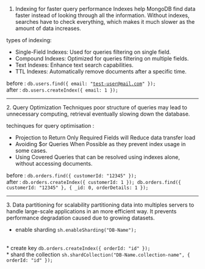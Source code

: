 1. Indexing for faster query performance
    Indexes help MongoDB find data faster instead of looking through all the information. Without indexes, searches have to check everything, which makes it much slower as the amount of data increases.

types of indexing:
* Single-Field Indexes: Used for queries filtering on single field.
* Compound Indexes: Optimized for queries filtering on multiple fields.
* Text Indexes: Enhance text search capabilities.
* TTL Indexes: Automatically remove documents after a specific time.

before : <code>db.users.find({ email: "test-user@mail.com" });</code> <br>
after : <code>db.users.createIndex({ email: 1 });</code>
<hr>
2. Query Optimization Techniques
    poor structure of queries may lead to unnecessary computing, retrieval eventually slowing down the database.

techinques for query optimisation :
* Projection to Return Only Required Fields will Reduce data transfer load
* Avoiding $or Queries When Possible as they prevent index usage in some cases.
* Using Covered Queries that can be resolved using indexes alone, without accessing documents.

before : <code>db.orders.find({ customerId: "12345" });</code> <br>
after : <code>db.orders.createIndex({ customerId: 1 });
db.orders.find({ customerId: "12345" }, { _id: 0, orderDetails: 1 });
</code>
<hr>
3. Data partitioning for scalability
    partitioning data into multiples servers to handle large-scale applications in an more efficient way. It prevents performance degradation caused due to growing datasets.

* enable sharding
<code>sh.enableSharding("DB-Name");</code>
<br>
* create key 
<code>db.orders.createIndex({ orderId: "id" });
</code>
* shard the collection
<code>sh.shardCollection("DB-Name.collection-name", { orderId: "id" });
</code>